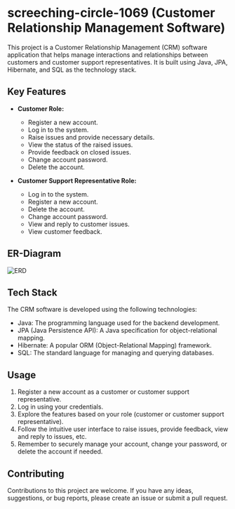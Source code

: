 # screeching-circle-1069 (Customer Relationship Management Software)

This project is a Customer Relationship Management (CRM) software application that helps manage interactions and relationships between customers and customer support representatives. It is built using Java, JPA, Hibernate, and SQL as the technology stack.

## Key Features

- **Customer Role:**
  - Register a new account.
  - Log in to the system.
  - Raise issues and provide necessary details.
  - View the status of the raised issues.
  - Provide feedback on closed issues.
  - Change account password.
  - Delete the account.

- **Customer Support Representative Role:**
  - Log in to the system.
  - Register a new account.
  - Delete the account.
  - Change account password.
  - View and reply to customer issues.
  - View customer feedback.
## ER-Diagram
![ERD](https://github.com/Gaurav-G-K/screeching-circle-1069/assets/110109014/e51ab932-fd9b-4a44-b553-28efebf79c0a)



## Tech Stack

The CRM software is developed using the following technologies:

- Java: The programming language used for the backend development.
- JPA (Java Persistence API): A Java specification for object-relational mapping.
- Hibernate: A popular ORM (Object-Relational Mapping) framework.
- SQL: The standard language for managing and querying databases.

## Usage

1. Register a new account as a customer or customer support representative.
2. Log in using your credentials.
3. Explore the features based on your role (customer or customer support representative).
4. Follow the intuitive user interface to raise issues, provide feedback, view and reply to issues, etc.
5. Remember to securely manage your account, change your password, or delete the account if needed.

## Contributing

Contributions to this project are welcome. If you have any ideas, suggestions, or bug reports, please create an issue or submit a pull request.
